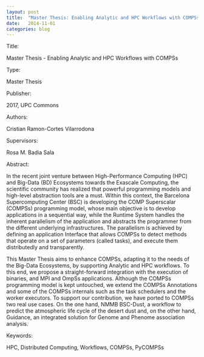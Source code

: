 ```yaml
---
layout: post
title:  "Master Thesis: Enabling Analytic and HPC Workflows with COMPSs"
date:   2014-11-01
categories: blog
---
```


Title:

Master Thesis - Enabling Analytic and HPC Workflows with COMPSs


Type:

Master Thesis


Publisher:

2017, UPC Commons


Authors:

Cristian Ramon-Cortes Vilarrodona


Supervisors:

Rosa M. Badia Sala


Abstract:

In the recent joint venture between High-Performance Computing (HPC) and Big-Data (BD) Ecosystems towards the Exascale Computing, the scientific community has realized that powerful programming models and high-level abstraction tools are a must. Within this context, the Barcelona Supercomputing Center (BSC) is developing the COMP Superscalar (COMPSs) programming model, whose main objective is to develop applications in a sequential way, while the Runtime System handles the inherent parallelism of the application and abstracts the programmer from the different underlying infrastructures. The parallelism is achieved by defining an application Interface that allows COMPSs to detect methods that operate on a set of parameters (called tasks), and execute them distributedly and transparently.

This Master Thesis aims to enhance COMPSs, adapting it to the needs of the Big-Data Ecosystems, by supporting Analytic and HPC workflows. To this end, we propose a straight-forward integration with the execution of binaries, and MPI and OmpSs applications. Although the COMPSs programming model is kept untouched, we extend the COMPSs Annotations and some of the COMPSs internals such as the task schedulers and the worker executors. To support our contribution, we have ported to COMPSs two real use cases. On the one hand, NMMB BSC-Dust, a workflow to predict the atmospheric life cycle of the desert dust and, on the other hand, Guidance, an integrated solution for Genome and Phenome association analysis.


Keywords: 

HPC, Distributed Computing, Workflows, COMPSs, PyCOMPSs

